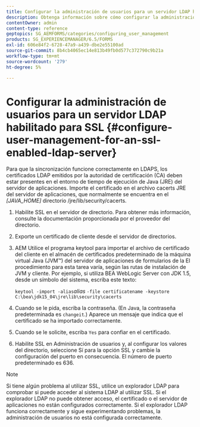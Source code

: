 ```yaml
---
title: Configurar la administración de usuarios para un servidor LDAP habilitado para SSL
description: Obtenga información sobre cómo configurar la administración de usuarios para un servidor LDAP habilitado para SSL con el fin de permitir que la sincronización funcione correctamente en LDAPS.
contentOwner: admin
content-type: reference
geptopics: SG_AEMFORMS/categories/configuring_user_management
products: SG_EXPERIENCEMANAGER/6.5/FORMS
exl-id: 606e84f2-6728-47a9-a439-dbe2e55100ad
source-git-commit: 8b4cb4065ec14e813b49fb0d577c372790c9b21a
workflow-type: tm+mt
source-wordcount: '279'
ht-degree: 5%

---
```


# Configurar la administración de usuarios para un servidor LDAP habilitado para SSL {#configure-user-management-for-an-ssl-enabled-ldap-server}

Para que la sincronización funcione correctamente en LDAPS, los certificados LDAP emitidos por la autoridad de certificación (CA) deben estar presentes en el entorno de tiempo de ejecución de Java (JRE) del servidor de aplicaciones. Importe el certificado en el archivo cacerts JRE del servidor de aplicaciones, que normalmente se encuentra en el *[JAVA_HOME]* directorio /jre/lib/security/cacerts.

1. Habilite SSL en el servidor de directorio. Para obtener más información, consulte la documentación proporcionada por el proveedor del directorio.
1. Exporte un certificado de cliente desde el servidor de directorios.
1. AEM Utilice el programa keytool para importar el archivo de certificado del cliente en el almacén de certificados predeterminado de la máquina virtual Java (JVM™) del servidor de aplicaciones de formularios de la El procedimiento para esta tarea varía, según las rutas de instalación de JVM y cliente. Por ejemplo, si utiliza BEA WebLogic Server con JDK 1.5, desde un símbolo del sistema, escriba este texto:

   `keytool -import -alias`*alias* `-file certificatename -keystore C:\bea\jdk15_04\jre\lib\security\cacerts`

1. Cuando se le pida, escriba la contraseña. (En Java, la contraseña predeterminada es `changeit`.) Aparece un mensaje que indica que el certificado se ha importado correctamente.
1. Cuando se le solicite, escriba `Yes` para confiar en el certificado.
1. Habilite SSL en Administración de usuarios y, al configurar los valores del directorio, seleccione Sí para la opción SSL y cambie la configuración del puerto en consecuencia. El número de puerto predeterminado es 636.

>[!NOTE]
>
>Si tiene algún problema al utilizar SSL, utilice un explorador LDAP para comprobar si puede acceder al sistema LDAP al utilizar SSL. Si el explorador LDAP no puede obtener acceso, el certificado o el servidor de aplicaciones no están configurados correctamente. Si el explorador LDAP funciona correctamente y sigue experimentando problemas, la administración de usuarios no está configurada correctamente.
